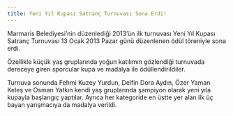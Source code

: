 ```yaml
---
title: Yeni Yıl Kupası Satranç Turnuvası Sona Erdi!
---
```


Marmaris Belediyesi’nin düzenlediği 2013’ün ilk turnuvası Yeni Yıl Kupası Satranç Turnuvası 13 Ocak 2013 Pazar günü düzenlenen ödül töreniyle sona erdi.

Özellikle küçük yaş gruplarında yoğun katılımın gözlendiği turnuvada dereceye giren sporcular kupa ve madalya ile ödüllendirildiler.

Turnuva sonunda Fehmi Kuzey Yurdun, Delfin Dora Aydın, Özer Yaman Keleş ve Osman Yatkın kendi yaş gruplarında şampiyon olarak yeni yıla kupayla başlangıç yaptılar.
Ayrıca her kategoride en üstte yer alan ilk üç bayan yarışmacıya da madalya verildi.
